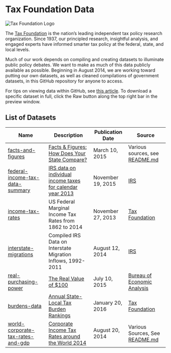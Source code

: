 # Tax Foundation Data

![Tax Foundation Logo](https://raw.githubusercontent.com/TaxFoundation/brand-assets/master/for-web/TaxFoundation-450x270.png)

The [Tax Foundation](http://taxfoundation.org) is the nation’s leading independent tax policy research organization. Since 1937, our principled research, insightful analysis, and engaged experts have informed smarter tax policy at the federal, state, and local levels.

Much of our work depends on compiling and creating datasets to illuminate public policy debates. We want to make as much of this data publicly available as possible. Beginning in August 2014, we are working toward putting our own datasets, as well as cleaned compilations of government datasets, in this GitHub repository for anyone to access.

For tips on viewing data within GitHub, see [this article](https://help.github.com/articles/rendering-csv-and-tsv-data). To download a specific dataset in full, click the Raw button along the top right bar in the preview window.

## List of Datasets

| Name | Description | Publication Date | Source |
| --- | --- | --- | --- |
| [facts-and-figures](https://github.com/TaxFoundation/data/tree/master/facts-and-figures) | [Facts & Figures: How Does Your State Compare?](http://taxfoundation.org/article/facts-figures-2015-how-does-your-state-compare) | March 10, 2015 | Various sources, see [README.md](https://github.com/TaxFoundation/data/blob/master/facts-and-figures/2015/README.md) |
| [federal-income-tax-data-summary](https://github.com/TaxFoundation/data/tree/master/federal-income-tax-data-summary) | [IRS data on individual income taxes for calendar year 2013](http://taxfoundation.org/article/summary-latest-federal-income-tax-data-2015-update) | November 19, 2015  | [IRS](https://www.irs.gov/uac/SOI-Tax-Stats-Individual-Statistical-Tables-by-Tax-Rate-and-Income-Percentile) |
| [income-tax-rates](https://github.com/TaxFoundation/data/tree/master/income-tax-rates) | US Federal Marginal Income Tax Rates from 1862 to 2014 | November 27, 2013 | [Tax Foundation](http://taxfoundation.org/article/us-federal-individual-income-tax-rates-history-1913-2013-nominal-and-inflation-adjusted-brackets) |
| [interstate-migrations](https://github.com/TaxFoundation/data/tree/master/interstate-migrations) | Compiled IRS Data on Interstate Migration Inflows, 1992-2011 | August 12, 2014 | [IRS](http://www.irs.gov/uac/SOI-Tax-Stats-Migration-Data) |
| [real-purchasing-power](https://github.com/TaxFoundation/data/tree/master/real-purchasing-power/current) | [The Real Value of $100](http://taxfoundation.org/blog/real-value-100-each-state) | July 10, 2015 | [Bureau of Economic Analysis](http://www.bea.gov/newsreleases/regional/rpp/rpp_newsrelease.htm) |
| [burdens-data](https://github.com/TaxFoundation/burdens-data) | [Annual State-Local Tax Burden Rankings](http://taxfoundation.org/burdens) | January 20, 2016 | [Tax Foundation](http://taxfoundaion.org) |
| [world-corporate-tax-rates-and-gdp](https://github.com/TaxFoundation/data/tree/master/world-corporate-tax-rates-and-gdp) | [Corporate Income Tax Rates around the World 2014](http://taxfoundation.org/article/corporate-income-tax-rates-around-world-2014) | August 20, 2014 | Various Sources, See [README.md](https://github.com/TaxFoundation/data/blob/master/world-corporate-tax-rates-and-gdp/README.md) |
